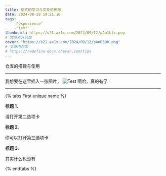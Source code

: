 ```yaml
---
title: 格式的学习与文章的删除
date: 2024-08-28 19:21:16
tags:
    -"experience"
    -"text"
thumbnail: https://s21.ax1x.com/2024/09/12/pAn1bfs.png
# 文章外外封面
cover: "https://s21.ax1x.com/2024/09/12/pAnB6DH.png" 
# 文章内封面
# https://redefine-docs.ohevan.com/tips
---
```


仓库的搭建与使用

---
我想要在这里插入一张图片，
![Test](/images/test.jpg) 
啊哈，真的有了

---
{% tabs First unique name %}
<!-- tab First-->
**标题 1.**

请打开第二选项卡
<!-- endtab -->
 
<!-- tab Second-->
**标题 2.**

你可以打开第三选项卡
<!-- endtab -->
 
<!-- tab Third-->
**标题 3.**

其实什么也没有
<!-- endtab -->
{% endtabs %}
